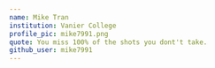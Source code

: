 ```yaml
---
name: Mike Tran
institution: Vanier College
profile_pic: mike7991.png
quote: You miss 100% of the shots you dont't take.
github_user: mike7991
---
```

